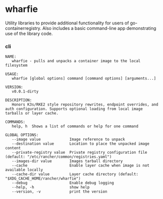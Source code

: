 # wharfie
Utility libraries to provide additional functionality for users of go-containerregistry. Also includes a basic command-line app demonstrating use of the library code.

### cli

```console
NAME:
   wharfie - pulls and unpacks a container image to the local filesystem

USAGE:
   wharfie [global options] command [command options] [arguments...]

VERSION:
   v0.0.1-dirty

DESCRIPTION:
   Honors K3s/RKE2 style repository rewrites, endpoint overrides, and auth configuration. Supports optional loading from local image tarballs or layer cache.

COMMANDS:
   help, h  Shows a list of commands or help for one command

GLOBAL OPTIONS:
   --image value             Image reference to unpack
   --destination value       Location to place the unpacked image content
   --private-registry value  Private registry configuration file (default: "/etc/rancher/common/registries.yaml")
   --images-dir value        Images tarball directory
   --cache                   Enable layer cache when image is not available locally
   --cache-dir value         Layer cache directory (default: "$XDG_CACHE_HOME/rancher/wharfie")
   --debug                   Enable debug logging
   --help, -h                show help
   --version, -v             print the version
```
